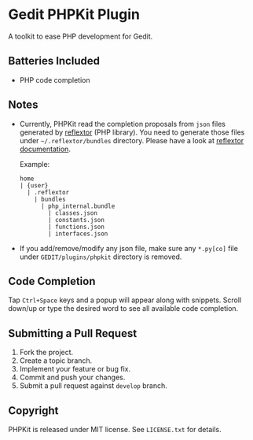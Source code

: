 # Gedit PHPKit Plugin

A toolkit to ease PHP development for Gedit.

## Batteries Included

* PHP code completion

## Notes

*   Currently, PHPKit read the completion proposals from `json` files generated by [reflextor](https://github.com/iromli/reflextor) (PHP library). You need to generate those files under `~/.reflextor/bundles` directory. Please have a look at [reflextor documentation](https://github.com/iromli/reflextor/blob/master/README.mdown).

    Example:

        home
        | {user}
          | .reflextor
            | bundles
              | php_internal.bundle
                | classes.json
                | constants.json
                | functions.json
                | interfaces.json

*   If you add/remove/modify any json file, make sure any `*.py[co]` file under `GEDIT/plugins/phpkit` directory is removed.

## Code Completion

Tap `Ctrl+Space` keys and a popup will appear along with snippets. Scroll down/up or type the desired word to see all available code completion.

## Submitting a Pull Request

1. Fork the project.
2. Create a topic branch.
3. Implement your feature or bug fix.
4. Commit and push your changes.
5. Submit a pull request against `develop` branch.

## Copyright

PHPKit is released under MIT license. See `LICENSE.txt` for details.
